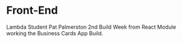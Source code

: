 # Front-End

Lambda Student Pat Palmerston 2nd Build Week from React Module working the Business Cards App Build.
